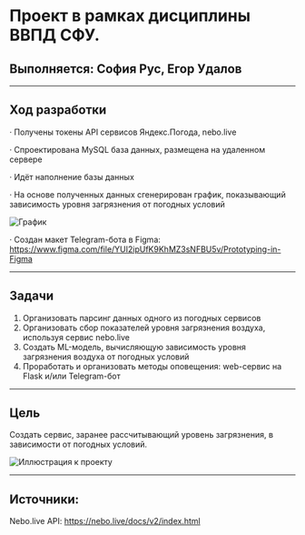 # Проект в рамках дисциплины ВВПД СФУ. 
## Выполняется: София Рус, Егор Удалов

***

## Ход разработки
· Получены токены API сервисов Яндекс.Погода, nebo.live

· Спроектирована MySQL база данных, размещена на удаленном сервере

· Идёт наполнение базы данных 

· На основе полученных данных сгенерирован график, показывающий зависимость уровня загрязнения от погодных условий

![График](https://sun9-78.userapi.com/impf/fZvJ4ur3AGAkrRxdAmiIIFVklTWox2Sef9B0Sw/UJwY7kVuK0E.jpg?size=1200x800&quality=96&sign=70d1b395b5e87022502ed406ab4940e3&type=album)

· Создан макет Telegram-бота в Figma: https://www.figma.com/file/YUI2ipUfK9KhMZ3sNFBU5v/Prototyping-in-Figma

***

## Задачи
1) Организовать парсинг данных одного из погодных сервисов
2) Организовать сбор показателей уровня загрязнения воздуха, используя сервис nebo.live
3) Создать ML-модель, вычисляющую зависимость уровня загрязнения воздуха от погодных условий
4) Проработать и организовать методы оповещения: web-сервис на Flask и/или Telegram-бот

***

## Цель
Создать сервис, заранее рассчитывающий уровень загрязнения, в зависимости от погодных условий.

![Иллюстрация к проекту](https://sun9-73.userapi.com/impg/hXUcAJhPO8z6qYBaD6oV-yEZbkvdeRYAQH9epg/u6WFvY7DbzI.jpg?size=1712x1074&quality=96&sign=ea86c5df1e4429034bd6c002a806c863&type=album)


*** 
## Источники:
Nebo.live API: https://nebo.live/docs/v2/index.html
